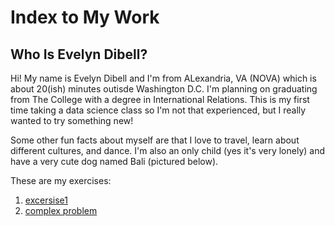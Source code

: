 # Index to My Work 

## Who Is Evelyn Dibell?
Hi! My name is Evelyn Dibell and I'm from ALexandria, VA (NOVA) which is about 20(ish) minutes outisde Washington D.C. I'm planning on graduating from The College with a degree in International Relations. This is my first time taking a data science class so I'm not that experienced, but I really wanted to try something new!

Some other fun facts about myself are that I love to travel, learn about different cultures, and dance. I'm also an only child (yes it's very lonely) and have a very cute dog named Bali (pictured below). 



These are my exercises: 
1. [excersise1](Practice1.md)
2. [complex problem](complexexercise.md)

